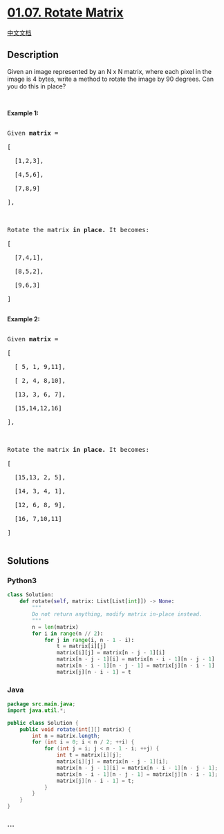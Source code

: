 # [01.07. Rotate Matrix](https://leetcode-cn.com/problems/rotate-matrix-lcci)

[中文文档](/lcci/01.07.Rotate%20Matrix/README.md)

## Description

<p>Given an image represented by an N x N matrix, where each pixel in the image is 4 bytes, write a method to rotate the image by 90 degrees. Can you do this in place?</p>

<p>&nbsp;</p>

<p><strong>Example 1:</strong></p>

<pre>

Given <strong>matrix</strong> = 

[

  [1,2,3],

  [4,5,6],

  [7,8,9]

],



Rotate the matrix <strong>in place. </strong>It becomes:

[

  [7,4,1],

  [8,5,2],

  [9,6,3]

]

</pre>

<p><strong>Example 2:</strong></p>

<pre>

Given <strong>matrix</strong> =

[

  [ 5, 1, 9,11],

  [ 2, 4, 8,10],

  [13, 3, 6, 7],

  [15,14,12,16]

], 



Rotate the matrix <strong>in place. </strong>It becomes:

[

  [15,13, 2, 5],

  [14, 3, 4, 1],

  [12, 6, 8, 9],

  [16, 7,10,11]

]

</pre>

## Solutions

<!-- tabs:start -->

### **Python3**

```python
class Solution:
    def rotate(self, matrix: List[List[int]]) -> None:
        """
        Do not return anything, modify matrix in-place instead.
        """
        n = len(matrix)
        for i in range(n // 2):
            for j in range(i, n - 1 - i):
                t = matrix[i][j]
                matrix[i][j] = matrix[n - j - 1][i]
                matrix[n - j - 1][i] = matrix[n - i - 1][n - j - 1]
                matrix[n - i - 1][n - j - 1] = matrix[j][n - i - 1]
                matrix[j][n - i - 1] = t

```

### **Java**

```java
package src.main.java;
import java.util.*;

public class Solution {
    public void rotate(int[][] matrix) {
        int n = matrix.length;
        for (int i = 0; i < n / 2; ++i) {
            for (int j = i; j < n - 1 - i; ++j) {
                int t = matrix[i][j];
                matrix[i][j] = matrix[n - j - 1][i];
                matrix[n - j - 1][i] = matrix[n - i - 1][n - j - 1];
                matrix[n - i - 1][n - j - 1] = matrix[j][n - i - 1];
                matrix[j][n - i - 1] = t;
            }
        }
    }
}
```

### **...**

```

```

<!-- tabs:end -->
